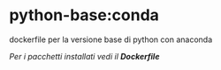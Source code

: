 # python-base:conda
dockerfile per la versione base di python con anaconda

_Per i pacchetti installati vedi il **Dockerfile**_
